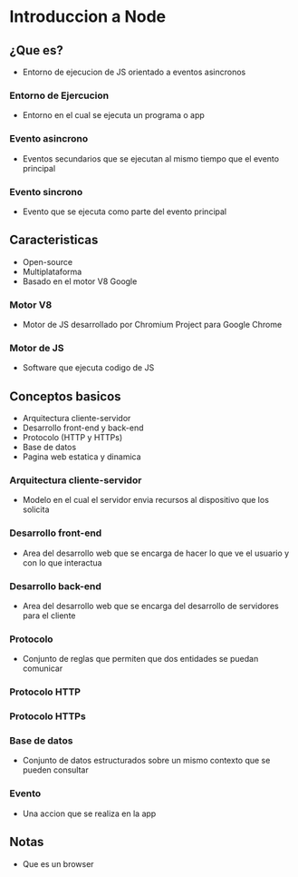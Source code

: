 # Introduccion a Node

## ¿Que es? 

- Entorno de ejecucion de JS orientado a eventos asincronos 

### Entorno de Ejercucion

- Entorno en el cual se ejecuta un programa o app

### Evento asincrono

- Eventos secundarios que se ejecutan al mismo tiempo que el evento principal

### Evento sincrono

- Evento que se ejecuta como parte del evento principal

## Caracteristicas

- Open-source
- Multiplataforma
- Basado en el motor V8 Google

### Motor V8

- Motor de JS desarrollado por Chromium Project para Google Chrome 

### Motor de JS

- Software que ejecuta codigo de JS

## Conceptos basicos

- Arquitectura cliente-servidor
- Desarrollo front-end y back-end
- Protocolo (HTTP y HTTPs)
- Base de datos
- Pagina web estatica y dinamica

### Arquitectura cliente-servidor

- Modelo en el cual el servidor envia recursos al dispositivo que los solicita

### Desarrollo front-end

- Area del desarrollo web que se encarga de hacer lo que ve el usuario y con lo que interactua

### Desarrollo back-end

- Area del desarrollo web que se encarga del desarrollo de servidores para el cliente

### Protocolo 

- Conjunto de reglas que permiten que dos entidades se puedan comunicar

### Protocolo HTTP

### Protocolo HTTPs

### Base de datos

- Conjunto de datos estructurados sobre un mismo contexto que se pueden consultar

### Evento 

- Una accion que se realiza en la app 

## Notas 

- Que es un browser

